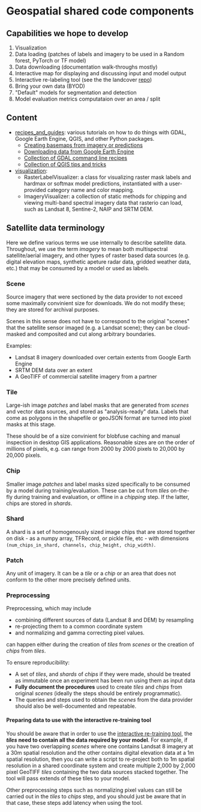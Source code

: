 # Geospatial shared code components


## Capabilities we hope to develop

1. Visualization
2. Data loading (patches of labels and imagery to be used in a Random forest, PyTorch or TF model)
3. Data downloading (documentation walk-throughs mostly)
4. Interactive map for displaying and discussing input and model output
5. Interactive re-labeling tool (see the the landcover [repo](https://github.com/microsoft/landcover))
6. Bring your own data (BYOD)
7. "Default" models for segmentation and detection
8. Model evaluation metrics computataion over an area / split


## Content

- [recipes_and_guides](recipes_and_guides): various tutorials on how to do things with GDAL, Google Earth Engine, QGIS, and other Python packages.
  - [Creating basemaps from imagery or predictions](recipes_and_guides/basemap_creation.md)
  - [Downloading data from Google Earth Engine](recipes_and_guides/geospatial_data_download_using_GEE.md)
  - [Collection of GDAL command line recipes](recipes_and_guides/geospatial_recipes.md)
  - [Collection of QGIS tips and tricks](recipes_and_guides/qgis_recipes.md)
- [visualization](visualization):
  - RasterLabelVisualizer: a class for visualizing raster mask labels and hardmax or softmax model predictions, instantiated with a user-provided category name and color mapping.
  - ImageryVisualizer: a collection of static methods for chipping and viewing multi-band spectral imagery data that rasterio can load, such as Landsat 8, Sentine-2, NAIP and SRTM DEM.


## Satellite data terminology

Here we define various terms we use internally to describe satellite data. Throughout, we use the term _imagery_ to mean both multispectral satellite/aerial imagery, and other types of raster based data sources (e.g. digital elevation maps, synthetic apeture radar data, gridded weather data, etc.) that may be consumed by a model or used as labels.

### Scene

Source imagery that were sectioned by the data provider to not exceed some maximally convinient size for downloads. We do not modify these; they are stored for archival purposes.

Scenes in this sense does not have to correspond to the original "scenes" that the satellite sensor imaged (e.g. a Landsat scene); they can be cloud-masked and composited and cut along arbitrary boundaries.

Examples:
- Landsat 8 imagery downloaded over certain extents from Google Earth Engine
- SRTM DEM data over an extent
- A GeoTIFF of commercial satellite imagery from a partner

### Tile

Large-ish image _patches_ and label masks that are generated from _scenes_ and vector data sources, and stored as "analysis-ready" data. Labels that come as polygons in the shapefile or geoJSON format are turned into pixel masks at this stage.

These should be of a size convinient for blobfuse caching and manual inspection in desktop GIS applications. Reasonable sizes are on the order of millions of pixels, e.g. can range from 2000 by 2000 pixels to 20,000 by 20,000 pixels.

### Chip

Smaller image _patches_ and label masks sized specifically to be consumed by a model during training/evaluation. These can be cut from _tiles_ on-the-fly during training and evaluation, or offline in a _chipping_ step. If the latter, chips are stored in _shards_.

### Shard

A shard is a set of homogenously sized image chips that are stored together on disk - as a numpy array, TFRecord, or pickle file, etc - with dimensions `(num_chips_in_shard, channels, chip_height, chip_width)`.

### Patch

Any unit of imagery. It can be a _tile_ or a _chip_ or an area that does not conform to the other more precisely defined units.


### Preprocessing

Preprocessing, which may include 
- combining different sources of data (Landsat 8 and DEM) by resampling
- re-projecting them to a common coordinate system
- and normalizing and gamma correcting pixel values. 

can happen either during the creation of _tiles_ from _scenes_ or the creation of _chips_ from _tiles_. 

To ensure reproducibility:
- A set of _tiles_, and _shards_ of _chips_ if they were made, should be treated as immutable once an experiment has been run using them as input data
- **Fully document the procedures** used to create _tiles_ and _chips_ from original _scenes_ (ideally the steps should be entirely programmatic). 
- The queries and steps used to obtain the _scenes_ from the data provider should also be well-documented and repeatable.


#### Preparing data to use with the interactive re-training tool

You should be aware that in order to use the [interactive re-training tool](https://github.com/Microsoft/landcover), the **_tiles_ need to contain all the data required by your model**. For example, if you have two overlapping _scenes_ where one contains Landsat 8 imagery at a 30m spatial resolution and the other contains digital elevation data at a 1m spatial resolution, then you can write a script to re-project both to 1m spatial resolution in a shared coordinate system and create multiple 2,000 by 2,000 pixel GeoTIFF _tiles_ containing the two data sources stacked together. The tool will pass extends of these tiles to your model.

Other preprocessing steps such as normalizing pixel values can still be carried out in the _tiles_ to _chips_ step, and you should just be aware that in that case, these steps add latency when using the tool.

